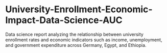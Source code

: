 # University-Enrollment-Economic-Impact-Data-Science-AUC
Data science report analyzing the relationship between university enrollment rates and economic indicators such as income, unemployment, and government expenditure across Germany, Egypt, and Ethiopia.
